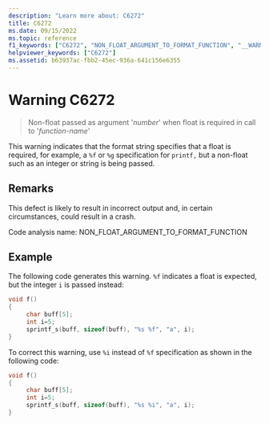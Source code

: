 ```yaml
---
description: "Learn more about: C6272"
title: C6272
ms.date: 09/15/2022
ms.topic: reference
f1_keywords: ["C6272", "NON_FLOAT_ARGUMENT_TO_FORMAT_FUNCTION", "__WARNING_NON_FLOAT_ARGUMENT_TO_FORMAT_FUNCTION"]
helpviewer_keywords: ["C6272"]
ms.assetid: b63937ac-fbb2-45ec-936a-641c156e6355
---
```

# Warning C6272

> Non-float passed as argument '*number*' when float is required in call to '*function-name*'

This warning indicates that the format string specifies that a float is required, for example, a `%f` or `%g` specification for `printf,` but a non-float such as an integer or string is being passed.

## Remarks

This defect is likely to result in incorrect output and, in certain circumstances, could result in a crash.

Code analysis name: NON_FLOAT_ARGUMENT_TO_FORMAT_FUNCTION

## Example

The following code generates this warning. `%f` indicates a float is expected, but the integer `i` is passed instead:

```cpp
void f()
{
     char buff[5];
     int i=5;
     sprintf_s(buff, sizeof(buff), "%s %f", "a", i);
}
```

To correct this warning, use `%i` instead of `%f` specification as shown in the following code:

```cpp
void f()
{
     char buff[5];
     int i=5;
     sprintf_s(buff, sizeof(buff), "%s %i", "a", i);
}
```
